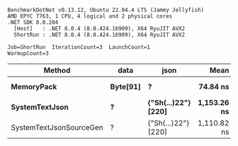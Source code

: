 ```

BenchmarkDotNet v0.13.12, Ubuntu 22.04.4 LTS (Jammy Jellyfish)
AMD EPYC 7763, 1 CPU, 4 logical and 2 physical cores
.NET SDK 8.0.204
  [Host]   : .NET 8.0.4 (8.0.424.16909), X64 RyuJIT AVX2
  ShortRun : .NET 8.0.4 (8.0.424.16909), X64 RyuJIT AVX2

Job=ShortRun  IterationCount=3  LaunchCount=1  
WarmupCount=3  

```
| Method                  | data     | json                | Mean        | Error     | StdDev   | Min         | Max         | Gen0   | Allocated |
|------------------------ |--------- |-------------------- |------------:|----------:|---------:|------------:|------------:|-------:|----------:|
| **MemoryPack**              | **Byte[91]** | **?**                   |    **74.84 ns** |  **4.459 ns** | **0.244 ns** |    **74.61 ns** |    **75.09 ns** | **0.0019** |     **168 B** |
| **SystemTextJson**          | **?**        | **{&quot;Sh(...)22&quot;} [220]** | **1,153.26 ns** | **63.505 ns** | **3.481 ns** | **1,150.60 ns** | **1,157.20 ns** | **0.0019** |     **168 B** |
| SystemTextJsonSourceGen | ?        | {&quot;Sh(...)22&quot;} [220] | 1,110.82 ns | 64.593 ns | 3.541 ns | 1,107.90 ns | 1,114.76 ns | 0.0019 |     168 B |

